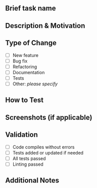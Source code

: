 ## Brief task name

<!-- Example: Create a pull request template -->

## Description & Motivation

<!-- Describe your changes, and why you're making them. If this is linked to a Jira card or another pull request, link it here. -->

<!-- Example: [RSSECOMM-13](https://rssfinalproject.atlassian.net/browse/RSSECOMM-13) -->

## Type of Change

<!-- Delete those that don't apply -->

- [ ] New feature
- [ ] Bug fix
- [ ] Refactoring
- [ ] Documentation
- [ ] Tests
- [ ] Other: _please specify_

## How to Test

<!-- Steps to reproduce or verify changes -->

## Screenshots (if applicable)

<!-- Add screenshots or GIFs if the changes are visual -->

## Validation

<!-- Include any output that confirms that the changes do what is expected. This might be test results or a link to a staging environment -->

<!-- Choose if applicable -->

- [ ] Code compiles without errors
- [ ] Tests added or updated if needed
- [ ] All tests passed
- [ ] Linting passed

## Additional Notes

<!-- Any extra information for reviewers -->
